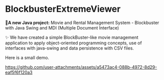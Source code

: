 # BlockbusterExtremeViewer

🚀**A new Java project:** Movie and Rental Management System - Blockbuster with Java Swing and MDI (Multiple Document Interface)

✨ We have created a simple BlockBuster-like movie management application to apply object-oriented programming concepts, use of interfaces with java-swing and data persistence with CSV files.

Here is a small demo.

https://github.com/user-attachments/assets/a5473ac4-088b-4972-8d29-eaf5f6f120a3
